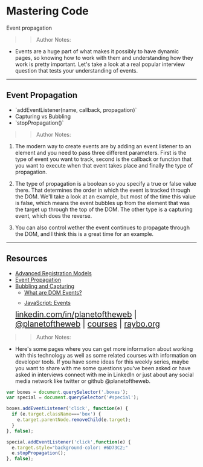 <!-- .slide: data-state="title" -->

# Mastering Code
Event propagation

>>Author Notes:

- Events are a huge part of what makes it possibly to have dynamic pages, so knowing how to work with them and understanding how they work is pretty important. Let's take a look at a real popular interview question that tests your understanding of events.

---

## Event Propagation

<ul>
  <li class="fragment">`addEventListener(name, callback, propagation)`</li>
  <li class="fragment">Capturing vs Bubbling</li>
  <li class="fragment">`stopPropagation()`</li>
</ul>

>>Author Notes:

1. The modern way to create events are by adding an event listener to an element and you need to pass three different parameters. First is the type of event you want to track, second is the callback or function that you want to execute when that event takes place and finally the type of propagation.

1. The type of propagation is a boolean so you specify a true or false value there. That determines the order in which the event is tracked through the DOM. We'll take a look at an example, but most of the time this value is false, which means the event bubbles up from the element that was the target up through the top of the DOM. The other type is a capturing event, which does the reverse.

1. You can also control wether the event continues to propagate through the DOM, and I think this is a great time for an example.

---

## Resources
<ul>
  <li><a href="https://www.quirksmode.org/js/events_advanced.html">Advanced Registration Models</a></li>
  <li><a href="https://www.sitepoint.com/event-bubbling-javascript/">Event Propagation</a></li>
  <li><a href="http://javascript.info/bubbling-and-capturing">Bubbling and Capturing</a></li>
  <li style="list-style: none;">
    <ul>
      <li style="margin-bottom: 10px"><a href="https://www.linkedin.com/learning/javascript-essential-training-3/what-are-dom-events">What are DOM Events?</a></li>
      <li style="margin-bottom: 10px"><a href="https://www.linkedin.com/learning/javascript-events">JavaScript: Events</a></li>
    </ul>
  <li style="list-style: none; font-size: 1.3rem;"><a href="https://www.linkedin.com/in/planetoftheweb">linkedin.com/in/planetoftheweb</a> | <a href="https://www.twitter.com/planetoftheweb">@planetoftheweb</a> | <a href="https://www.linkedin.com/learning/instructors/ray-villalobos">courses</a> | <a href="https://raybo.org">raybo.org</a></li>
</ul>

>> Author Notes:
- Here's some pages where you can get more information about working with this technology as well as some related courses with information on developer tools. If you have some ideas for this weekly series, maybe you want to share with me some questions you've been asked or have asked in interviews connect with me in LinkedIn or just about any social media network like twitter or github @planetoftheweb.

```script.js
var boxes = document.querySelector('.boxes');
var special = document.querySelector('#special');

boxes.addEventListener('click', function(e) {
  if (e.target.className==='box') {
    e.target.parentNode.removeChild(e.target);
  }
}, false);

special.addEventListener('click',function(e) {
  e.target.style="background-color: #6D73C2;"
  e.stopPropagation();
}, false);

```